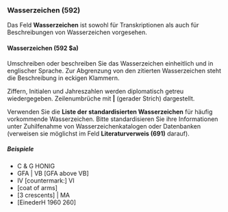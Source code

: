 ### Wasserzeichen (592)

Das Feld **Wasserzeichen** ist sowohl für Transkriptionen als auch für Beschreibungen von Wasserzeichen vorgesehen.

#### Wasserzeichen (592 $a)

Umschreiben oder beschreiben Sie das Wasserzeichen einheitlich und in englischer Sprache. Zur Abgrenzung von den zitierten Wasserzeichen steht die Beschreibung in eckigen Klammern.

Ziffern, Initialen und Jahreszahlen werden diplomatisch getreu wiedergegeben. Zeilenumbrüche mit **\|** (gerader Strich) dargestellt.

Verwenden Sie die **Liste der standardisierten Wasserzeichen** für häufig vorkommende Wasserzeichen. Bitte standardisieren Sie ihre Informationen unter Zuhilfenahme von Wasserzeichenkatalogen oder Datenbanken (verweisen sie möglichst im Feld **Literaturverweis (691)** darauf).

##### Beispiele

- C & G HONIG
- GFA \| VB [GFA above VB]
- IV [countermark:] VI
- [coat of arms]
- [3 crescents] \| MA
- [EinederH 1960 260]
